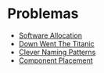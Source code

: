 # Problemas
- [Software Allocation](https://onlinejudge.org/index.php?option=com_onlinejudge&Itemid=8&category=4&page=show_problem&problem=195)
- [Down Went The Titanic](https://onlinejudge.org/index.php?option=com_onlinejudge&Itemid=8&category=25&page=show_problem&problem=2375)
- [Clever Naming Patterns](https://onlinejudge.org/index.php?option=com_onlinejudge&Itemid=8&category=26&page=show_problem&problem=2413)
- [Component Placement](https://onlinejudge.org/index.php?option=com_onlinejudge&Itemid=8&category=117&page=show_problem&problem=2865)
